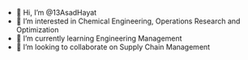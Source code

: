 - 👋 Hi, I’m @13AsadHayat
- 👀 I’m interested in Chemical Engineering, Operations Research and Optimization
- 🌱 I’m currently learning Engineering Management
- 💞️ I’m looking to collaborate on Supply Chain Management 

<!---
13AsadHayat/13AsadHayat is a ✨ special ✨ repository because its `README.md` (this file) appears on your GitHub profile.
You can click the Preview link to take a look at your changes.
--->
